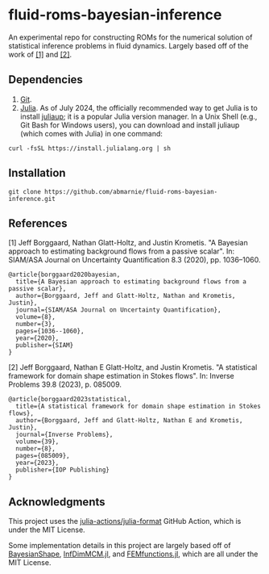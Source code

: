 # fluid-roms-bayesian-inference

An experimental repo for constructing ROMs for the numerical solution of statistical inference problems in fluid dynamics. Largely based off of the work of [[1]](#1) and [[2]](#2).

## Dependencies

1. [Git](https://git-scm.com/downloads). 
2. [Julia](https://julialang.org/). As of July 2024, the officially recommended way to get Julia is to install [juliaup](https://github.com/JuliaLang/juliaup); it is a popular Julia version manager. In a Unix Shell (e.g., Git Bash for Windows users), you can download and install juliaup (which comes with Julia) in one command:

`curl -fsSL https://install.julialang.org | sh`

## Installation

`git clone https://github.com/abmarnie/fluid-roms-bayesian-inference.git`

## References

<a id="1">[1]</a>
Jeff Borggaard, Nathan Glatt-Holtz, and Justin Krometis. "A Bayesian approach to estimating background flows from a passive scalar". In: SIAM/ASA Journal on Uncertainty Quantification 8.3 (2020), pp. 1036–1060.
```
@article{borggaard2020bayesian,
  title={A Bayesian approach to estimating background flows from a passive scalar},
  author={Borggaard, Jeff and Glatt-Holtz, Nathan and Krometis, Justin},
  journal={SIAM/ASA Journal on Uncertainty Quantification},
  volume={8},
  number={3},
  pages={1036--1060},
  year={2020},
  publisher={SIAM}
}
```

<a id="2">[2]</a>
Jeff Borggaard, Nathan E Glatt-Holtz, and Justin Krometis. "A statistical framework for domain shape estimation in Stokes flows". In: Inverse Problems 39.8 (2023), p. 085009.
```
@article{borggaard2023statistical,
  title={A statistical framework for domain shape estimation in Stokes flows},
  author={Borggaard, Jeff and Glatt-Holtz, Nathan E and Krometis, Justin},
  journal={Inverse Problems},
  volume={39},
  number={8},
  pages={085009},
  year={2023},
  publisher={IOP Publishing}
}
```

## Acknowledgments

This project uses the [julia-actions/julia-format](https://github.com/julia-actions/julia-format) GitHub Action, which is under the MIT License.

Some implementation details in this project are largely based off of [BayesianShape](https://github.com/jborggaard/BayesianShape), [InfDimMCM.jl](https://github.com/krometis/InfDimMCMC.jl), and [FEMfunctions.jl](https://github.com/jborggaard/FEMfunctions.jl), which are all under the MIT License.
